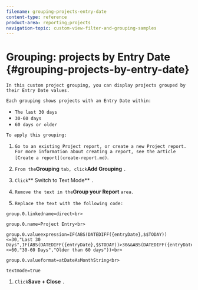 ```yaml
---
filename: grouping-projects-entry-date
content-type: reference
product-area: reporting;projects
navigation-topic: custom-view-filter-and-grouping-samples
---
```





# Grouping: projects by Entry Date {#grouping-projects-by-entry-date}

`In this custom project grouping, you can display projects grouped by their Entry Date values.` 


`Each grouping shows projects with an Entry Date within:` 



* `The last 30 days` 
* `30-60 days` 
* `60 days or older` 


`To apply this grouping:` 



1. `Go to an existing Project report, or create a new Project report.  
   For more information about creating a report, see the article [Create a report](create-report.md)`.
1. `From the`**Grouping** `tab, click`**Add Grouping** `.` 

1. `Click`** Switch to Text Mode** `.` 

1. `Remove the text in the`**Group your Report** `area.` 

1.  `Replace the text with the following code:` 




   ```
   group.0.linkedname=direct<br>
   ```



   ```
   group.0.name=Project Entry<br>
   ```



   ```
   group.0.valueexpression=IF(ABS(DATEDIFF({entryDate},$$TODAY))<=30,"Last 30 Days",IF(ABS(DATEDIFF({entryDate},$$TODAY))>30&&ABS(DATEDIFF({entryDate},$$TODAY))<=60,"30-60 Days","Older than 60 days"))<br>
   ```



   ```
   group.0.valueformat=atDateAsMonthString<br>
   ```



   ```
   textmode=true
   ```



1. `Click`**Save + Close** `.` 




